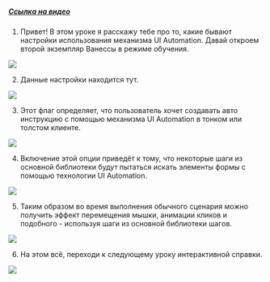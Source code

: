 ﻿##### [Ссылка на видео](https://youtu.be/wh8SN5trUkg)

001. Привет! В этом уроке я расскажу тебе про то, какие бывают настройки использования механизма UI Automation. Давай откроем второй экземпляр Ванессы в режиме обучения.

![](https://vanessa-files.do.bit-erp.ru/Doc/1.2.041.1/MD/Глава02/images/000_ЗакладкаСервисАвтоинструкцииUIAutomation.png)

002. Данные настройки находится тут.

![](https://vanessa-files.do.bit-erp.ru/Doc/1.2.041.1/MD/Глава02/images/009_ЗакладкаСервисАвтоинструкцииUIAutomation.png)

003. Этот флаг определяет, что пользователь хочет создавать авто инструкцию с помощью механизма UI Automation в тонком или толстом клиенте.

![](https://vanessa-files.do.bit-erp.ru/Doc/1.2.041.1/MD/Глава02/images/014_ЗакладкаСервисАвтоинструкцииUIAutomation.png)

004. Включение этой опции приведёт к тому, что некоторые шаги из основной библиотеки будут пытаться искать элементы формы с помощью технологии UI Automation.

![](https://vanessa-files.do.bit-erp.ru/Doc/1.2.041.1/MD/Глава02/images/017_ЗакладкаСервисАвтоинструкцииUIAutomation.png)

005. Таким образом во время выполнения обычного сценария можно получить эффект перемещения мышки, анимации кликов и подобного - используя шаги из основной библиотеки шагов.

![](https://vanessa-files.do.bit-erp.ru/Doc/1.2.041.1/MD/Глава02/images/018_ЗакладкаСервисАвтоинструкцииUIAutomation.png)

006. На этом всё, переходи к следующему уроку интерактивной справки.

![](https://vanessa-files.do.bit-erp.ru/Doc/1.2.041.1/MD/Глава02/images/019_ЗакладкаСервисАвтоинструкцииUIAutomation.png)
